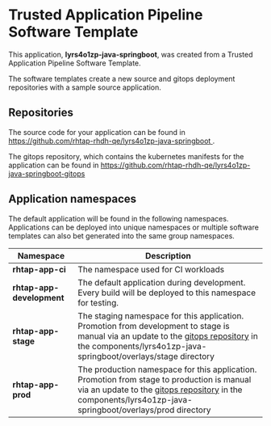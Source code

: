 # Trusted Application Pipeline Software Template

This application, **lyrs4o1zp-java-springboot**, was created from a Trusted Application Pipeline Software Template.

The software templates create a new source and gitops deployment repositories with a sample source application. 

## Repositories

The source code for your application can be found in [https://github.com/rhtap-rhdh-qe/lyrs4o1zp-java-springboot ](https://github.com/rhtap-rhdh-qe/lyrs4o1zp-java-springboot ).
 
The gitops repository, which contains the kubernetes manifests for the application can be found in 
[https://github.com/rhtap-rhdh-qe/lyrs4o1zp-java-springboot-gitops ](https://github.com/rhtap-rhdh-qe/lyrs4o1zp-java-springboot-gitops ) 

## Application namespaces 

The default application will be found in the following namespaces. Applications can be deployed into unique namespaces or multiple software templates can also bet generated into the same group namespaces.  

|  Namespace   |  Description   |  
| -------- | -------- |
| **rhtap-app-ci** | The namespace used for CI workloads |
| **rhtap-app-development** | The default application during development. Every build will be deployed to this namespace for testing. |
| **rhtap-app-stage** | The staging namespace for this application. Promotion from development to stage is manual via an update to the [gitops repository](https://github.com/rhtap-rhdh-qe/lyrs4o1zp-java-springboot-gitops ) in the components/lyrs4o1zp-java-springboot/overlays/stage directory |
| **rhtap-app-prod** | The production namespace for this application. Promotion from stage to production is manual via an update to the [gitops repository](https://github.com/rhtap-rhdh-qe/lyrs4o1zp-java-springboot-gitops ) in the components/lyrs4o1zp-java-springboot/overlays/prod directory |